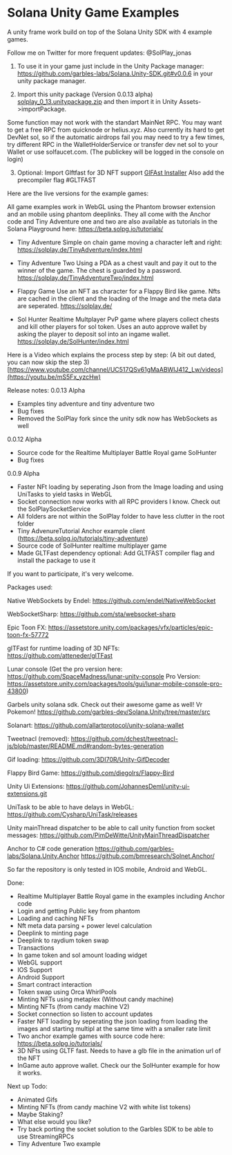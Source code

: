 # Solana Unity Game Examples
A unity frame work build on top of the Solana Unity SDK with 4 example games. 

Follow me on Twitter for more frequent updates: @SolPlay_jonas

1) To use it in your game just include in the Unity Package manager: 
https://github.com/garbles-labs/Solana.Unity-SDK.git#v0.0.6
in your unity package manager.

2) Import this unity package (Version 0.0.13 alpha)
[solplay_0_13.unitypackage.zip](https://github.com/Woody4618/SolPlay_Unity_SDK/files/10570401/solplay_0_13.unitypackage.zip)
and then import it in Unity Assets->importPackage.

Some function may not work with the standart MainNet RPC. 
You may want to get a free RPC from quicknode or helius.xyz. 
Also currently its hard to get DevNet sol, so if the automatic airdrops fail you may need to try a few times, try different RPC in the WalletHolderService or transfer dev net sol to your Wallet or use solfaucet.com. (The publickey will be logged in the console on login) 

3) Optional: Import Glftfast for 3D NFT support
[GlFAst Installer](https://package-installer.glitch.me/v1/installer/OpenUPM/com.atteneder.gltfast?registry=https%3A%2F%2Fpackage.openupm.com&scope=com.atteneder)
Also add the precompiler flag #GLTFAST

Here are the live versions for the example games: 

All game examples work in WebGL using the Phantom browser extension and an mobile using phantom deeplinks. 
They all come with the Anchor code and Tiny Adventure one and two are also available as tutorials in the Solana 
Playground here: https://beta.solpg.io/tutorials/

- Tiny Adventure
Simple on chain game moving a character left and right: https://solplay.de/TinyAdventure/index.html

- Tiny Adventure Two
Using a PDA as a chest vault and pay it out to the winner of the game. 
The chest is guarded by a password. https://solplay.de/TinyAdventureTwo/index.html

- Flappy Game
Use an NFT as character for a Flappy Bird like game. Nfts are cached in the client and the loading of the Image and the meta data are seperated.
https://solplay.de/

- Sol Hunter 
Realtime Multplayer PvP game where players collect chests and kill other players for sol token.
Uses an auto approve wallet by asking the player to deposit sol into an ingame wallet. 
https://solplay.de/SolHunter/index.html

Here is a Video which explains the process step by step: (A bit out dated, you can now skip the step 3) 
[https://www.youtube.com/channel/UC517QSv61gMaABWIJ412_Lw/videos](https://youtu.be/mS5Fx_yzcHw)

Release notes:
0.0.13 Alpha
- Examples tiny adventure and tiny adventure two
- Bug fixes
- Removed the SolPlay fork since the unity sdk now has WebSockets as well

0.0.12 Alpha
- Source code for the Realtime Multiplayer Battle Royal game SolHunter
- Bug fixes

0.0.9 Alpha
- Faster NFt loading by seperating Json from the Image loading and using UniTasks to yield tasks in WebGL
- Socket connection now works with all RPC providers I know. Check out the SolPlaySocketService
- All folders are not within the SolPlay folder to have less clutter in the root folder 
- Tiny AdvenureTutorial Anchor example client (https://beta.solpg.io/tutorials/tiny-adventure)
- Source code of SolHunter realtime multiplayer game
- Made GLTFast dependency optional: Add GLTFAST compiler flag and install the package to use it 

If you want to participate, it's very welcome.


Packages used: 

Native WebSockets by Endel:
https://github.com/endel/NativeWebSocket

WebSocketSharp: 
https://github.com/sta/websocket-sharp

Epic Toon FX:
https://assetstore.unity.com/packages/vfx/particles/epic-toon-fx-57772

glTFast for runtime loading of 3D NFTs:
https://github.com/atteneder/glTFast

Lunar console (Get the pro version here: 
https://github.com/SpaceMadness/lunar-unity-console
Pro Version: https://assetstore.unity.com/packages/tools/gui/lunar-mobile-console-pro-43800)

Garbels unity solana sdk. Check out their awesome game as well! Vr Pokemon! 
https://github.com/garbles-dev/Solana.Unity/tree/master/src

Solanart:
https://github.com/allartprotocol/unity-solana-wallet

Tweetnacl (removed):
https://github.com/dchest/tweetnacl-js/blob/master/README.md#random-bytes-generation

Gif loading:
https://github.com/3DI70R/Unity-GifDecoder

Flappy Bird Game: 
https://github.com/diegolrs/Flappy-Bird

Unity Ui Extensions:
https://github.com/JohannesDeml/unity-ui-extensions.git

UniTask to be able to have delays in WebGL: 
https://github.com/Cysharp/UniTask/releases

Unity mainThread dispatcher to be able to call unity function from socket messages:
https://github.com/PimDeWitte/UnityMainThreadDispatcher

Anchor to C# code generation
https://github.com/garbles-labs/Solana.Unity.Anchor
https://github.com/bmresearch/Solnet.Anchor/

So far the repository is only tested in IOS mobile, Android and WebGL.

Done:
- Realtime Multiplayer Battle Royal game in the examples including Anchor code
- Login and getting Public key from phantom
- Loading and caching NFTs
- Nft meta data parsing + power level calculation
- Deeplink to minting page
- Deeplink to raydium token swap
- Transactions
- In game token and sol amount loading widget
- WebGL support 
- IOS Support 
- Android Support
- Smart contract interaction
- Token swap using Orca WhirlPools
- Minting NFTs using metaplex (Without candy machine)
- Minting NFTs (from candy machine V2)
- Socket connection so listen to account updates
- Faster NFT loading by seperating the json loading from loading the images and starting multipl at the same time with a smaller rate limit
- Two anchor example games with source code here: https://beta.solpg.io/tutorials/
- 3D NFts using GLTF fast. Needs to have a glb file in the animation url of the NFT
- InGame auto approve wallet. Check our the SolHunter example for how it works. 


Next up Todo: 

- Animated Gifs
- Minting NFTs (from candy machine V2 with white list tokens)
- Maybe Staking? 
- What else would you like?  
- Try back porting the socket solution to the Garbles SDK to be able to use StreamingRPCs
- Tiny Adventure Two example 



